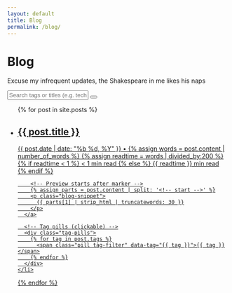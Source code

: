 ```yaml
---
layout: default
title: Blog
permalink: /blog/
---
```


<h1>Blog</h1>
<p class="subheading">Excuse my infrequent updates, the Shakespeare in me likes his naps</p>

<!-- Search Bar -->
<div class="blog-search">
  <div class="search-wrapper full-width">
    <input type="text" id="searchInput" placeholder="Search tags or titles (e.g. technology, movies)">
    <button class="search-icon">
      <i class="fas fa-search"></i>
    </button>
  </div>
</div>

<!-- Blog List -->
<ul class="blog-list">
  {% for post in site.posts %}
    <li class="blog-preview" data-tags="{{ post.tags | join: ' ' }}">
      <a href="{{ post.url }}">
        <div class="title-row">
          <h2 class="blog-title">{{ post.title }}</h2>
          <span class="blog-meta">
            {{ post.date | date: "%b %d, %Y" }} &bull;
            {% assign words = post.content | number_of_words %}
            {% assign readtime = words | divided_by:200 %}
            {% if readtime < 1 %}
              &lt; 1 min read
            {% else %}
              {{ readtime }} min read
            {% endif %}
          </span>
        </div>

        <!-- Preview starts after marker -->
        {% assign parts = post.content | split: '<!-- start -->' %}
        <p class="blog-snippet">
          {{ parts[1] | strip_html | truncatewords: 30 }}
        </p>
      </a>

      <!-- Tag pills (clickable) -->
      <div class="tag-pills">
        {% for tag in post.tags %}
          <span class="pill tag-filter" data-tag="{{ tag }}">{{ tag }}</span>
        {% endfor %}
      </div>
    </li>
  {% endfor %}
</ul>

<!-- Blog Filter Script -->
<script>
  const input = document.getElementById("searchInput");
  const button = document.querySelector(".search-icon");
  const posts = document.querySelectorAll(".blog-preview");

  function filterPosts() {
    const query = input.value.toLowerCase();
    posts.forEach(post => {
      const text = post.innerText.toLowerCase();
      const tags = post.getAttribute("data-tags").toLowerCase();
      post.style.display = (text.includes(query) || tags.includes(query)) ? "block" : "none";
    });
  }

  input.addEventListener("input", filterPosts);
  button.addEventListener("click", filterPosts);

  // Clickable tag pills to auto-fill and filter
  document.querySelectorAll('.tag-filter').forEach(pill => {
    pill.addEventListener('click', function() {
      const tag = this.getAttribute('data-tag');
      input.value = tag;
      filterPosts();
    });
  });
</script>
